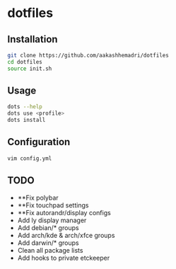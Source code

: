 # dotfiles

## Installation

```bash
git clone https://github.com/aakashhemadri/dotfiles
cd dotfiles
source init.sh
```
## Usage

```bash
dots --help
dots use <profile>
dots install
```

## Configuration

```bash
vim config.yml
```

## TODO

- **Fix polybar
- **Fix touchpad settings
- **Fix autorandr/display configs
- Add ly display manager
- Add debian/* groups
- Add arch/kde & arch/xfce groups
- Add darwin/* groups
- Clean all package lists
- Add hooks to private etckeeper
